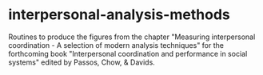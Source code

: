 # interpersonal-analysis-methods
Routines to produce the figures from the chapter "Measuring interpersonal coordination - A selection of modern analysis techniques" for the forthcoming book "Interpersonal coordination and performance in social systems" edited by Passos, Chow, & Davids.
